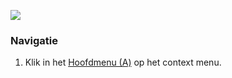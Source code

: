 ![](/assets/img/user-main-menu.png#right)

### Navigatie

1. Klik in het [Hoofdmenu (A)](../map/#a-hoofdmenu) op het context menu.
